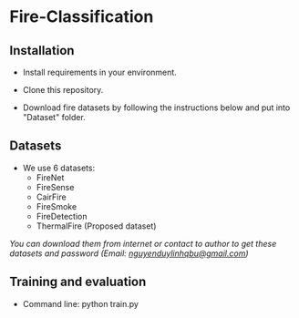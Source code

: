 # Fire-Classification
## Installation

* Install requirements in your environment. 

* Clone this repository.

* Download fire datasets by following the instructions below and put into "Dataset" folder.

## Datasets
* We use 6 datasets:
  * FireNet
  * FireSense
  * CairFire
  * FireSmoke
  * FireDetection
  * ThermalFire (Proposed dataset)
  
 *You can download them from internet or contact to author to get these datasets and password (Email: nguyenduylinhqbu@gmail.com)*
## Training and evaluation
* Command line: python train.py

